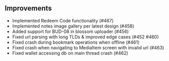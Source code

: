 ## Improvements
- Implemented Redeem Code functionality (#467)
- Implemented notes image gallery per latest design (#458)
- Added support for BUD-08 in blossom uploader (#456)
- Fixed url parsing with long TLDs & improved edge cases  (#452 #460)
- Fixed crash during bookmark operations when offline (#461)
- Fixed crash when navigating to MediaItem screen with invalid url (#463)
- Fixed wallet accessing db on main thread crash (#462)